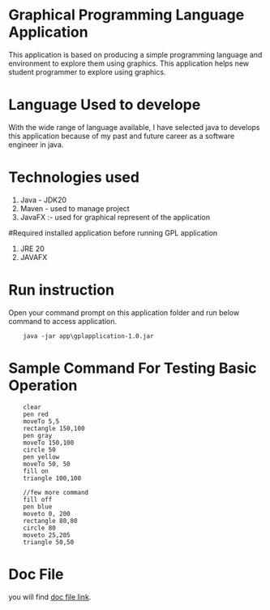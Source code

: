 # Graphical Programming Language Application
This application is based on producing a simple programming language and environment to explore them using graphics.
This application helps new student programmer to explore using graphics.

# Language Used to develope
With the wide range of language available, I have selected java to develops this application because of my past and future career as  a software engineer in java.

# Technologies used
1. Java - JDK20
2. Maven - used to manage project
3. JavaFX :- used for graphical represent of the application

#Required installed application before running GPL application
1. JRE 20
2. JAVAFX

# Run instruction
Open your command prompt on this application folder and run below command to access application.
```
    java -jar app\gplapplication-1.0.jar
```

# Sample Command For Testing Basic Operation
```
	clear
	pen red
	moveTo 5,5
	rectangle 150,100
	pen gray
	moveTo 150,100
	circle 50
	pen yellow
	moveTo 50, 50
	fill on
	triangle 100,100
	
	//few more command
	fill off
	pen blue
	moveto 0, 200
	rectangle 80,80
	circle 80
	moveto 25,205
	triangle 50,50
```

# Doc File
 you will find
 <a href="">doc file link</a>.